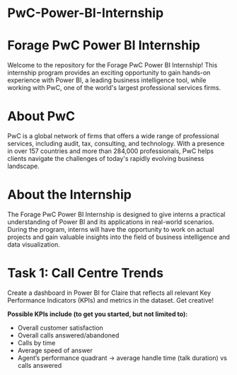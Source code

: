 # PwC-Power-BI-Internship

# Forage PwC Power BI Internship
Welcome to the repository for the Forage PwC Power BI Internship! This internship program provides an exciting opportunity to gain hands-on experience with Power BI, a leading business intelligence tool, while working with PwC, one of the world's largest professional services firms.

# About PwC
PwC is a global network of firms that offers a wide range of professional services, including audit, tax, consulting, and technology. With a presence in over 157 countries and more than 284,000 professionals, PwC helps clients navigate the challenges of today's rapidly evolving business landscape.

# About the Internship
The Forage PwC Power BI Internship is designed to give interns a practical understanding of Power BI and its applications in real-world scenarios. During the program, interns will have the opportunity to work on actual projects and gain valuable insights into the field of business intelligence and data visualization.

# Task 1: Call Centre Trends

Create a dashboard in Power BI for Claire that reflects all relevant Key Performance Indicators (KPIs) and metrics in the dataset. Get creative!

**Possible KPIs include (to get you started, but not limited to):**

- Overall customer satisfaction
- Overall calls answered/abandoned
- Calls by time
- Average speed of answer
- Agent’s performance quadrant -> average handle time (talk duration) vs calls answered
